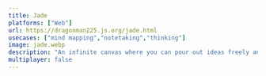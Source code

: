 ```yaml
---
title: Jade
platforms: ["Web"]
url: https://dragonman225.js.org/jade.html
usecases: ["mind mapping","notetaking","thinking"]
image: jade.webp
description: "An infinite canvas where you can pour out ideas freely and think joyfully."
multiplayer: false
---
```

